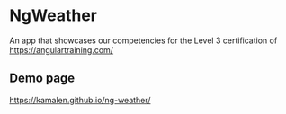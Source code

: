 # NgWeather

An app that showcases our competencies for the Level 3 certification of https://angulartraining.com/

## Demo page

https://kamalen.github.io/ng-weather/
